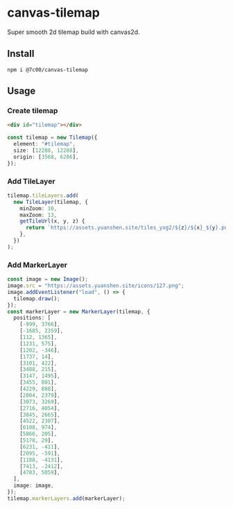 # canvas-tilemap

Super smooth 2d tilemap build with canvas2d.

## Install

```
npm i @7c00/canvas-tilemap
```

## Usage

### Create tilemap

```html
<div id="tilemap"></div>
```

```typescript
const tilemap = new Tilemap({
  element: "#tilemap",
  size: [12288, 12288],
  origin: [3568, 6286],
});
```

### Add TileLayer

```typescript
tilemap.tileLayers.add(
  new TileLayer(tilemap, {
    minZoom: 10,
    maxZoom: 13,
    getTileUrl(x, y, z) {
      return `https://assets.yuanshen.site/tiles_yxg2/${z}/${x}_${y}.png`;
    },
  })
);
```

### Add MarkerLayer
```typescript
const image = new Image();
image.src = "https://assets.yuanshen.site/icons/127.png";
image.addEventListener("load", () => {
  tilemap.draw();
});
const markerLayer = new MarkerLayer(tilemap, {
  positions: [
    [-999, 3766],
    [-1685, 2359],
    [112, 1365],
    [1231, 575],
    [1202, -346],
    [1737, 14],
    [3101, 422],
    [3488, 215],
    [3147, 1495],
    [3455, 801],
    [4229, 888],
    [2804, 2379],
    [3073, 3269],
    [2716, 4054],
    [3845, 2665],
    [4522, 2307],
    [6108, 974],
    [5866, 205],
    [5178, 29],
    [6231, -411],
    [2095, -591],
    [1188, -4131],
    [7413, -2412],
    [4783, 5059],
  ],
  image: image,
});
tilemap.markerLayers.add(markerLayer);
```

